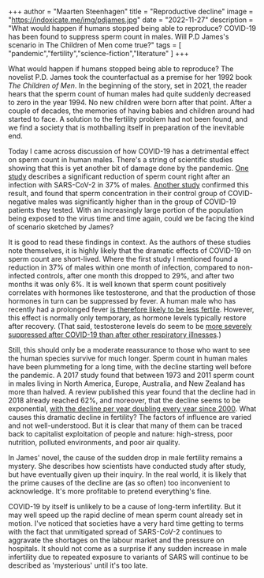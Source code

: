 +++
author = "Maarten Steenhagen"
title = "Reproductive decline"
image = "https://indoxicate.me/img/pdjames.jpg"
date = "2022-11-27"
description = "What would happen if humans stopped being able to reproduce? COVID-19 has been found to suppress sperm count in males. Will P.D James's scenario in The Children of Men come true?"
tags = [
    "pandemic","fertility","science-fiction","literature"
]
+++

What would happen if humans stopped being able to reproduce? The novelist P.D. James took the counterfactual as a premise for her 1992 book _The Children of Men_. In the beginning of the story, set in 2021, the reader hears that the sperm count of human males had quite suddenly decreased to zero in the year 1994. No new children were born after that point. After a couple of decades, the memories of having babies and children around had started to face. A solution to the fertility problem had not been found, and we find a society that is mothballing itself in preparation of the inevitable end. 

Today I came across discussion of how COVID-19 has a detrimental effect on sperm count in human males. There's a string of scientific studies showing that this is yet another bit of damage done by the pandemic. [One study](https://www.fertstert.org/article/S0015-0282(21)02156-7/fulltext) describes a significant reduction of sperm count right after an infection with SARS-CoV-2 in 37% of males. [Another study](https://onlinelibrary.wiley.com/doi/10.1002/jmv.27971) confirmed this result, and found that sperm concentration in their control group of COVID-negative males was significantly higher than in the group of COVID-19 patients they tested. With an increasingly large portion of the population being exposed to the virus time and time again, could we be facing the kind of scenario sketched by James? 

It is good to read these findings in context. As the authors of these studies note themselves, it is highly likely that the dramatic effects of COVID-19 on sperm count are short-lived. Where the first study I mentioned found a reduction in 37% of males within one month of infection, compared to non-infected controls, after one month this dropped to 29%, and after two months it was only 6%. It is well known that sperm count positively correlates with hormones like testosterone, and that the production of those hormones in turn can be suppressed by fever. A human male who has recently had a prolonged fever [is therefore likely to be less fertile](https://onlinelibrary.wiley.com/doi/10.1111/j.1439-0272.2007.00794.x). However, this effect is normally only temporary, as hormone levels typically restore after recovery. (That said, testosterone levels do seem to be [more severely suppressed after COVID-19 than after other respiratory illnesses](https://www.sciencedirect.com/science/article/pii/S1743609520310511).) 

Still, this should only be a moderate reassurance to those who want to see the human species survive for much longer. Sperm count in human males have been plummeting for a long time, with the decline starting well before the pandemic. A 2017 study found that between 1973 and 2011 sperm count in males living in North America, Europe, Australia, and New Zealand has more than halved. A review published this year found that the decline had in 2018 already reached 62%, and moreover, that the decline seems to be exponential, [with the decline per year doubling every year since 2000](https://www.nationalgeographic.com/magazine/article/sperm-counts-worldwide-plummeting-fast-infertility-lifestyle). What causes this dramatic decline in fertility? The factors of influence are varied and not well-understood. But it is clear that many of them can be traced back to capitalist exploitation of people and nature: high-stress, poor nutrition, polluted environments, and poor air quality. 

In James' novel, the cause of the sudden drop in male fertility remains a mystery. She describes how scientists have conducted study after study, but have eventually given up their inquiry. In the real world, it is likely that the prime causes of the decline are (as so often) too inconvenient to acknowledge. It's more profitable to pretend everything's fine. 

COVID-19 by itself is unlikely to be a cause of long-term infertility. But it may well speed up the rapid decline of mean sperm count already set in motion. I've noticed that societies have a very hard time getting to terms with the fact that unmitigated spread of SARS-CoV-2 continues to aggravate the shortages on the labour market and the pressure on hospitals. It should not come as a surprise if any sudden increase in male infertility due to repeated exposure to variants of SARS will continue to be described as 'mysterious' until it's too late.  
